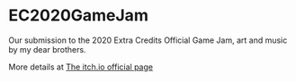 # EC2020GameJam

Our submission to the 2020 Extra Credits Official Game Jam, art and music by my dear brothers.

More details at [The itch.io official page](https://smallatlas.itch.io/olha)
